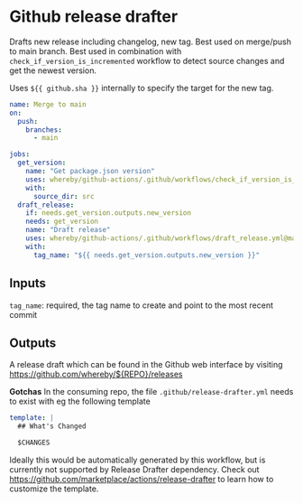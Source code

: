 # Github release drafter

Drafts new release including changelog, new tag. Best used on merge/push to main
branch. Best used in combination with `check_if_version_is_incremented` workflow
to detect source changes and get the newest version.

Uses `${{ github.sha }}` internally to specify the target for the new tag.

```yml
name: Merge to main
on:
  push:
    branches:
      - main

jobs:
  get_version:
    name: "Get package.json version"
    uses: whereby/github-actions/.github/workflows/check_if_version_is_incremented.yml@main
    with:
      source_dir: src
  draft_release:
    if: needs.get_version.outputs.new_version
    needs: get_version
    name: "Draft release"
    uses: whereby/github-actions/.github/workflows/draft_release.yml@main
    with:
      tag_name: "${{ needs.get_version.outputs.new_version }}"
```

## Inputs

`tag_name`: required, the tag name to create and point to the most recent commit

## Outputs

A release draft which can be found in the Github web interface by visiting
https://github.com/whereby/${REPO}/releases

**Gotchas**
In the consuming repo, the file `.github/release-drafter.yml` needs to exist
with eg the following template

```yml
template: |
  ## What's Changed

  $CHANGES
```

Ideally this would be automatically generated by this workflow, but is currently
not supported by Release Drafter dependency. Check out
https://github.com/marketplace/actions/release-drafter to learn how to customize
the template.
